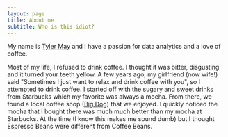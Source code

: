```yaml
---
layout: page
title: About me
subtitle: Who is this idiot?
---
```


My name is [Tyler May](https://www.linkedin.com/in/tyler-may-0a73a81b/) and I have a passion for data analytics and a love of coffee.

Most of my life, I refused to drink coffee.  I thought it was bitter, disgusting and it turned your teeth yellow.  A few years ago, my girlfriend (now wife!) said "Sometimes I just want to relax and drink coffee with you", so I attempted to drink coffee.  I started off with the sugary and sweet drinks from Starbucks which my favorite was always a mocha.  From there, we found a local coffee shop ([Big Dog]()) that we enjoyed.  I quickly noticed the mocha that I bought there was much much better than my mocha at Starbucks.  At the time (I know this makes me sound dumb) but I thought Espresso Beans were different from Coffee Beans.
